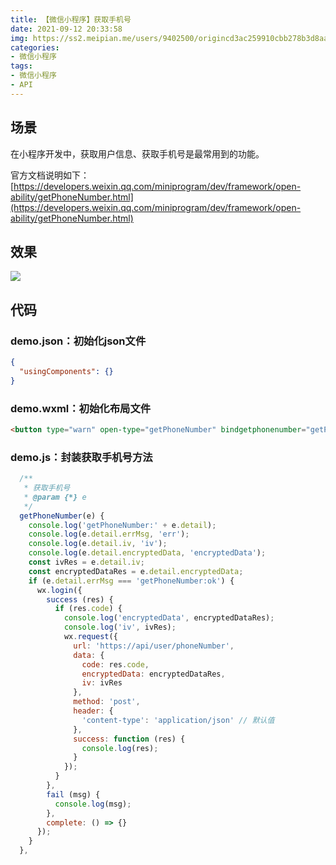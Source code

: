 ```yaml
---
title: 【微信小程序】获取手机号
date: 2021-09-12 20:33:58
img: https://ss2.meipian.me/users/9402500/origincd3ac259910cbb278b3d8aae6a1bbea4.jpg?imageView2/2/w/750/h/1400/q/80
categories: 
- 微信小程序
tags:
- 微信小程序
- API
---
```


## 场景
在小程序开发中，获取用户信息、获取手机号是最常用到的功能。

官方文档说明如下：
[https://developers.weixin.qq.com/miniprogram/dev/framework/open-ability/getPhoneNumber.html](https://developers.weixin.qq.com/miniprogram/dev/framework/open-ability/getPhoneNumber.html)

## 效果
![](https://img-blog.csdnimg.cn/064e0a5e85ac41098a75547c3b5e52d5.gif)
## 代码
### demo.json：初始化json文件
```json
{
  "usingComponents": {}
}
```

### demo.wxml：初始化布局文件
```html
<button type="warn" open-type="getPhoneNumber" bindgetphonenumber="getPhoneNumber"> getPhoneNumber </button>
```

### demo.js：封装获取手机号方法
```javascript
  /**
   * 获取手机号
   * @param {*} e
   */
  getPhoneNumber(e) {
    console.log('getPhoneNumber:' + e.detail);
    console.log(e.detail.errMsg, 'err');
    console.log(e.detail.iv, 'iv');
    console.log(e.detail.encryptedData, 'encryptedData');
    const ivRes = e.detail.iv;
    const encryptedDataRes = e.detail.encryptedData;
    if (e.detail.errMsg === 'getPhoneNumber:ok') {
      wx.login({
        success (res) {
          if (res.code) {
            console.log('encryptedData', encryptedDataRes);
            console.log('iv', ivRes);
            wx.request({
              url: 'https://api/user/phoneNumber',
              data: {
                code: res.code,
                encryptedData: encryptedDataRes,
                iv: ivRes
              },
              method: 'post',
              header: {
                'content-type': 'application/json' // 默认值
              },
              success: function (res) {
                console.log(res);
              }
            });
          }
        },
        fail (msg) {
          console.log(msg);
        },
        complete: () => {}
      });
    }
  },
```
